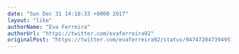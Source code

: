 ```yaml
---
date: "Sun Dec 31 14:18:33 +0000 2017"
layout: "like"
authorName: "Eva Ferreira"
authorUrl: "https://twitter.com/evaferreira92"
originalPost: "https://twitter.com/evaferreira92/status/947472047394951174"
---
```


